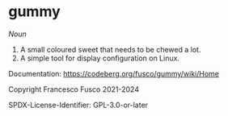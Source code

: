 # gummy

*Noun*
1. A small coloured sweet that needs to be chewed a lot.
2. A simple tool for display configuration on Linux.

Documentation: https://codeberg.org/fusco/gummy/wiki/Home

Copyright Francesco Fusco 2021-2024

SPDX-License-Identifier: GPL-3.0-or-later
